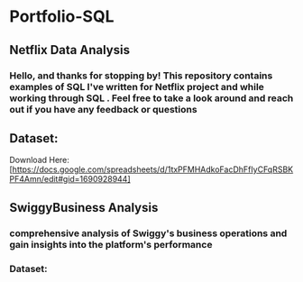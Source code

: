 # Portfolio-SQL
## Netflix Data Analysis
### Hello, and thanks for stopping by! This repository contains examples of SQL I've written for Netflix  project and while working through SQL . Feel free to take a look around and reach out if you have any feedback or questions
## Dataset:
Download Here:[https://docs.google.com/spreadsheets/d/1txPFMHAdkoFacDhFfIyCFqRSBKPF4Amn/edit#gid=1690928944]
## SwiggyBusiness Analysis
### comprehensive analysis of Swiggy's business operations and gain insights into the platform's performance
### Dataset:

    




